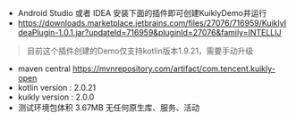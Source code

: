 - Android Studio 或者 IDEA 安装下面的插件即可创建KuiklyDemo并运行
- https://downloads.marketplace.jetbrains.com/files/27076/716959/KuiklyIdeaPlugin-1.0.1.jar?updateId=716959&pluginId=27076&family=INTELLIJ
> 目前这个插件创建的Demo仅支持kotlin版本1.9.21，需要手动升级

- maven central https://mvnrepository.com/artifact/com.tencent.kuikly-open
- kotlin version : 2.0.21
- kuikly version : 2.0.0
- 测试环境包体积 3.67MB 无任何原生库、服务、活动